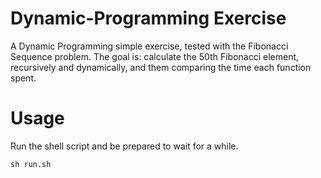 # Dynamic-Programming Exercise
A Dynamic Programming simple exercise, tested with the Fibonacci Sequence problem. The goal is: calculate the 50th Fibonacci element, recursively and dynamically, and them comparing the time each function spent.

# Usage
Run the shell script and be prepared to wait for a while.

```
sh run.sh
```
